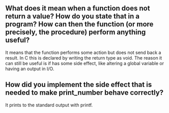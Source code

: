 ## What does it mean when a function does not return a value? How do you state that in a program? How can then the function (or more precisely, the procedure) perform anything useful?
It means that the function performs some action but does not send back a result. In C this is declared by writing the return type as void. The reason it can still be useful is if has some side effect, like altering a global variable or having an output in I/O.

## How did you implement the side effect that is needed to make print_number behave correctly?
It prints to the standard output with printf.